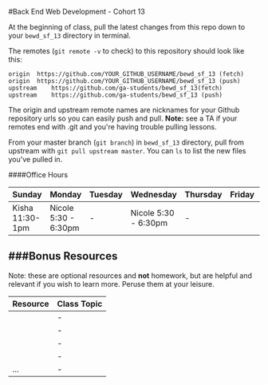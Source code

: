 #Back End Web Development - Cohort 13

At the beginning of class, pull the latest changes from this repo down to your `bewd_sf_13` directory in terminal.

The remotes  (`git remote -v` to check) to this repository should look like this:

    origin	https://github.com/YOUR_GITHUB_USERNAME/bewd_sf_13 (fetch)
    origin	https://github.com/YOUR_GITHUB_USERNAME/bewd_sf_13 (push)
    upstream	https://github.com/ga-students/bewd_sf_13(fetch)
    upstream	https://github.com/ga-students/bewd_sf_13 (push)

The origin and upstream remote names are nicknames for your Github repository urls so you can easily push and pull.    **Note:** see a TA if your remotes end with .git and you're having trouble pulling lessons.


From your master branch (`git branch`) in `bewd_sf_13` directory, pull from upstream with `git pull upstream master`. You can `ls` to list the new files you've pulled in.

####Office Hours

| Sunday | Monday | Tuesday | Wednesday | Thursday | Friday | Saturday |
| ------ | ------ | ------- | --------- | -------- | ------ | -------- |
| Kisha <br> 11:30-1pm | Nicole 5:30 - 6:30pm | - | Nicole 5:30 - 6:30pm | - |  | - |

<!-- #####Office hours sign-up sheet
You can [sign-up for office hours here](https://docs.google.com/spreadsheets/d/1gb9rCmwyYv3L8d7C5t7JNNIcUto5KmQM1IEuJHU4fGo/edit#gid=5).  Please let us know when you're coming. -->

###Bonus Resources
-------
Note: these are optional resources and **not** homework, but are helpful and relevant if you wish to learn more. Peruse them at your leisure.

| Resource | Class Topic |
| -------- | ----------- |
|          | - |
|          | - |
|          | - |
|          | - |
| ...      | - |
